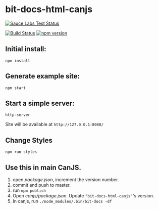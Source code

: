 # bit-docs-html-canjs

[![Sauce Labs Test Status](https://saucelabs.com/browser-matrix/bit-docs-html-canjs.svg)](https://saucelabs.com/u/bit-docs-html-canjs)

[![Build Status](https://travis-ci.org/canjs/bit-docs-html-canjs.svg?branch=master)](https://travis-ci.org/canjs/bit-docs-html-canjs)
[![npm version](https://badge.fury.io/js/bit-docs-html-canjs.svg)](https://www.npmjs.com/package/bit-docs-html-canjs)

## Initial install:

```
npm install
```

## Generate example site:

```
npm start
```

## Start a simple server:

```
http-server
```

Site will be available at `http://127.0.0.1:8080/`

## Change Styles

```
npm run styles
```

## Use this in main CanJS.

1. open _package.json_, increment the version number.
2. commit and push to master.
3. run `npm publish`
4. Open _canjs/package.json_. Update `"bit-docs-html-canjs"`'s version.
5. In canjs, run `./node_modules/.bin/bit-docs -df`
